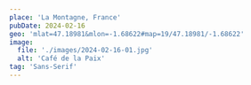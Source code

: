 ```yaml
---
place: 'La Montagne, France'
pubDate: 2024-02-16
geo: 'mlat=47.18981&mlon=-1.68622#map=19/47.18981/-1.68622'
image:
  file: './images/2024-02-16-01.jpg'
  alt: 'Café de la Paix'
tag: 'Sans-Serif'
---
```

